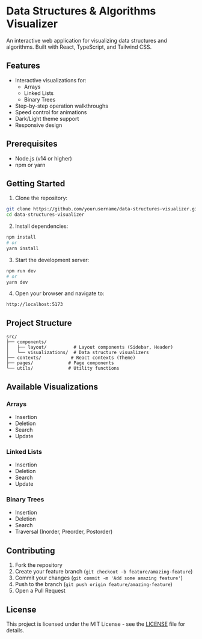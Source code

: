 # Data Structures & Algorithms Visualizer

An interactive web application for visualizing data structures and algorithms. Built with React, TypeScript, and Tailwind CSS.

## Features

- Interactive visualizations for:
  - Arrays
  - Linked Lists
  - Binary Trees
- Step-by-step operation walkthroughs
- Speed control for animations
- Dark/Light theme support
- Responsive design

## Prerequisites

- Node.js (v14 or higher)
- npm or yarn

## Getting Started

1. Clone the repository:
```bash
git clone https://github.com/yourusername/data-structures-visualizer.git
cd data-structures-visualizer
```

2. Install dependencies:
```bash
npm install
# or
yarn install
```

3. Start the development server:
```bash
npm run dev
# or
yarn dev
```

4. Open your browser and navigate to:
```
http://localhost:5173
```

## Project Structure

```
src/
├── components/
│   ├── layout/          # Layout components (Sidebar, Header)
│   └── visualizations/  # Data structure visualizers
├── contexts/           # React contexts (Theme)
├── pages/             # Page components
└── utils/             # Utility functions
```

## Available Visualizations

### Arrays
- Insertion
- Deletion
- Search
- Update

### Linked Lists
- Insertion
- Deletion
- Search
- Update

### Binary Trees
- Insertion
- Deletion
- Search
- Traversal (Inorder, Preorder, Postorder)

## Contributing

1. Fork the repository
2. Create your feature branch (`git checkout -b feature/amazing-feature`)
3. Commit your changes (`git commit -m 'Add some amazing feature'`)
4. Push to the branch (`git push origin feature/amazing-feature`)
5. Open a Pull Request

## License

This project is licensed under the MIT License - see the [LICENSE](LICENSE) file for details.
